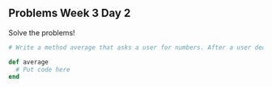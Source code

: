 ## Problems Week 3 Day 2

Solve the problems!

```ruby
# Write a method average that asks a user for numbers. After a user decides they're done entering numbers return the average of those numbers.

def average
  # Put code here
end
```
